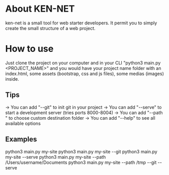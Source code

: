 # About KEN-NET

ken-net is a small tool for web starter developers. It permit you to simply create the small structure of a web project.

# How to use

Just clone the project on your computer and in your CLI "python3 main.py <PROJECT_NAME>" and you would have your project name folder with an index.html, some assets (bootstrap, css and js files), some medias (images) inside.

## Tips

-> You can add "--git" to init git in your project
-> You can add "--serve" to start a development server (tries ports 8000-8004)
-> You can add "--path <FOLDER>" to choose custom destination folder
-> You can add "--help" to see all available options

## Examples

python3 main.py my-site
python3 main.py my-site --git
python3 main.py my-site --serve
python3 main.py my-site --path /Users/username/Documents
python3 main.py my-site --path /tmp --git --serve

